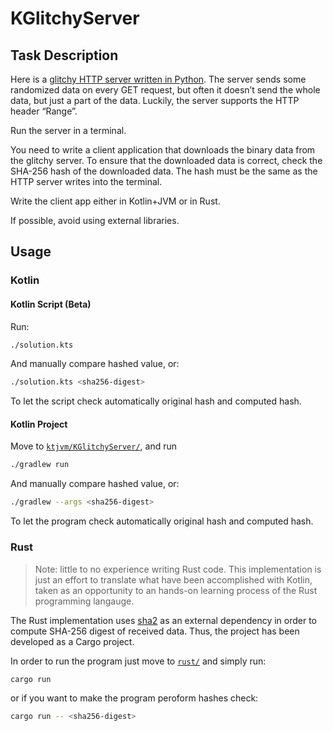 # KGlitchyServer 

## Task Description

Here is a [glitchy HTTP server written in Python](https://gist.github.com/vladimirlagunov/dcdf90bb19e9de306344d46f20920dce). The server sends some randomized data on every GET request, but often it doesn’t send the whole data, but just a part of the data. Luckily, the server supports the HTTP header “Range”.

Run the server in a terminal.

You need to write a client application that downloads the binary data from the glitchy server. To ensure that the downloaded data is correct, check the SHA-256 hash of the downloaded data. The hash must be the same as the HTTP server writes into the terminal.

Write the client app either in Kotlin+JVM or in Rust.

If possible, avoid using external libraries.

## Usage

### Kotlin
#### Kotlin Script (Beta)

Run:
```bash
./solution.kts
```
And manually compare hashed value, or:

```bash
./solution.kts <sha256-digest>
```

To let the script check automatically original hash and computed hash.

#### Kotlin Project

Move to [`ktjvm/KGlitchyServer/`](https://github.com/S-furi/KGlitchyServer/tree/main/ktjvm/KGlitchyServer), and run

```bash
./gradlew run
```

And manually compare hashed value, or:

```bash
./gradlew --args <sha256-digest>
```

To let the program check automatically original hash and computed hash.

### Rust
> Note: little to no experience writing Rust code. This implementation is just an
> effort to translate what have been accomplished with Kotlin, taken as an
> opportunity to an hands-on learning process of the Rust programming langauge.

The Rust implementation uses [sha2](https://crates.io/crates/sha2) as an external dependency
in order to compute SHA-256 digest of received data. Thus, the project has been developed as
a Cargo project.

In order to run the program just move to [`rust/`](https://github.com/S-furi/KGlitchyServer/tree/main/rust) and simply run:

```bash
cargo run
```

or if you want to make the program peroform hashes check:

```bash
cargo run -- <sha256-digest>
```
